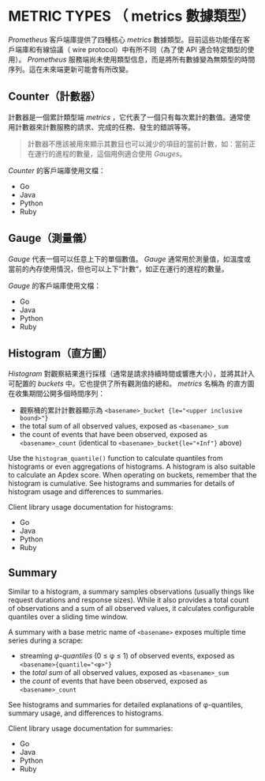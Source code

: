 # METRIC TYPES （ metrics 數據類型）

*Prometheus* 客戶端庫提供了四種核心 *metrics* 數據類型。目前這些功能僅在客戶端庫和有線協議（ wire protocol）中有所不同（為了使 API 適合特定類型的使用）。 *Prometheus* 服務端尚未使用類型信息，而是將所有數據變為無類型的時間序列。這在未來端更新可能會有所改變。

## Counter（計數器）
計數器是一個累計類型端 *metrics* ，它代表了一個只有每次累計的數值。通常使用計數器來計數服務的請求、完成的任務、發生的錯誤等等。
>計數器不應該被用來顯示其數目也可以減少的項目的當前計數，如：當前正在運行的進程的數量，這個用例適合使用 *Gauges*。

*Counter* 的客戶端庫使用文檔：
- Go
- Java
- Python
- Ruby

## Gauge（測量儀）
*Gauge* 代表一個可以任意上下的單個數值。
*Gauge* 通常用於測量值，如溫度或當前的內存使用情況，但也可以上下”計數“，如正在運行的進程的數量。

*Gauge* 的客戶端庫使用文檔：
- Go
- Java
- Python
- Ruby

## Histogram（直方圖）

*Histogram* 對觀察結果進行採樣（通常是請求持續時間或響應大小），並將其計入可配置的 *buckets* 中。它也提供了所有觀測值的總和。
*metrics* 名稱為 <basename> 的直方圖在收集期間公開多個時間序列：
- 觀察桶的累計計數器顯示為 `<basename>_bucket {le="<upper inclusive bound>"}`
- the total sum of all observed values, exposed as `<basename>_sum`
- the count of events that have been observed, exposed as `<basename>_count` (identical to `<basename>_bucket{le="+Inf"}` above)

Use the `histogram_quantile()` function to calculate quantiles from histograms or even aggregations of histograms. A histogram is also suitable to calculate an Apdex score. When operating on buckets, remember that the histogram is cumulative. See histograms and summaries for details of histogram usage and differences to summaries.

Client library usage documentation for histograms:

- Go
- Java
- Python
- Ruby

## Summary

Similar to a histogram, a summary samples observations (usually things like request durations and response sizes). While it also provides a total count of observations and a sum of all observed values, it calculates configurable quantiles over a sliding time window.

A summary with a base metric name of `<basename>` exposes multiple time series during a scrape:

- streaming *φ-quantiles* (0 ≤ φ ≤ 1) of observed events, exposed as `<basename>{quantile="<φ>"}`
- the *total sum* of all observed values, exposed as `<basename>_sum`
- the *count* of events that have been observed, exposed as `<basename>_count`

See histograms and summaries for detailed explanations of φ-quantiles, summary usage, and differences to histograms.

Client library usage documentation for summaries:

- Go
- Java
- Python
- Ruby
